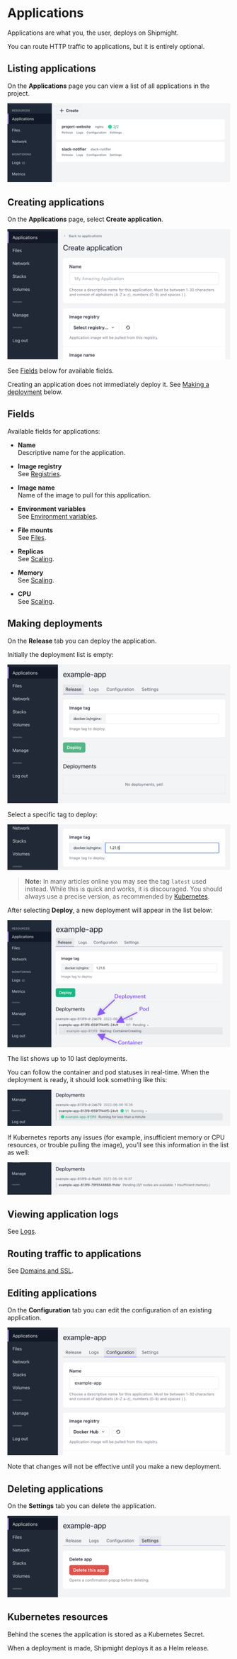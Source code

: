 # Applications

Applications are what you, the user, deploys on Shipmight.

You can route HTTP traffic to applications, but it is entirely optional.

## Listing applications

On the **Applications** page you can view a list of all applications in the project.

![Screenshot of Applications page](images/applications.list.png)

## Creating applications

On the **Applications** page, select **Create application**.

![Screenshot of Create application -page](images/applications.create.png)

See [Fields](#fields) below for available fields.

Creating an application does not immediately deploy it. See [Making a deployment](#making-a-deployment) below.

## Fields

Available fields for applications:

- **Name**  
  Descriptive name for the application.

- **Image registry**  
  See [Registries](Registries.md).

- **Image name**  
  Name of the image to pull for this application.

- **Environment variables**  
  See [Environment variables](Environment-variables.md).

- **File mounts**  
  See [Files](Files.md).

- **Replicas**  
  See [Scaling](Scaling.md).

- **Memory**  
  See [Scaling](Scaling.md).

- **CPU**  
  See [Scaling](Scaling.md).

## Making deployments

On the **Release** tab you can deploy the application.

Initially the deployment list is empty:

![Screenshot of Release -tab](images/applications.release-empty.png)

Select a specific tag to deploy:

![Screenshot of tag input](images/applications.release-tag.png)

> **Note:** In many articles online you may see the tag `latest` used instead. While this is quick and works, it is discouraged. You should always use a precise version, as recommended by [Kubernetes](https://kubernetes.io/docs/concepts/containers/images/#image-pull-policy).

After selecting **Deploy**, a new deployment will appear in the list below:

![Screenshot of deployment loading](images/applications.release-loading.png)

The list shows up to 10 last deployments.

You can follow the container and pod statuses in real-time. When the deployment is ready, it should look something like this:

![Screenshot of deployment ready](images/applications.release-ready.png)

If Kubernetes reports any issues (for example, insufficient memory or CPU resources, or trouble pulling the image), you’ll see this information in the list as well:

![Screenshot of deployment ready](images/applications.release-pending.png)

## Viewing application logs

See [Logs](Logs.md).

## Routing traffic to applications

See [Domains and SSL](Domains-and-SSL.md).

## Editing applications

On the **Configuration** tab you can edit the configuration of an existing application.

![Screenshot of Configuration -tab](images/applications.edit.png)

Note that changes will not be effective until you make a new deployment.

## Deleting applications

On the **Settings** tab you can delete the application.

![Screenshot of Settings -tab](images/applications.delete.png)

## Kubernetes resources

Behind the scenes the application is stored as a Kubernetes Secret.

When a deployment is made, Shipmight deploys it as a Helm release.
